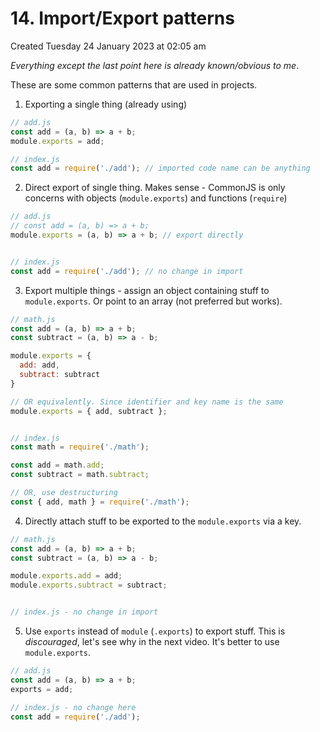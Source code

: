 # 14. Import/Export patterns
Created Tuesday 24 January 2023 at 02:05 am

*Everything except the last point here is already known/obvious to me*.

These are some common patterns that are used in projects.
1. Exporting a single thing (already using)
```js
// add.js
const add = (a, b) => a + b;
module.exports = add;

// index.js
const add = require('./add'); // imported code name can be anything
```
2. Direct export of single thing. Makes sense - CommonJS is only concerns with objects (`module.exports`) and functions (`require`)
```js
// add.js
// const add = (a, b) => a + b;
module.exports = (a, b) => a + b; // export directly


// index.js
const add = require('./add'); // no change in import
```
3. Export multiple things - assign an object containing stuff to `module.exports`. Or point to an array (not preferred but works).
```js
// math.js
const add = (a, b) => a + b;
const subtract = (a, b) => a - b;

module.exports = {
  add: add,
  subtract: subtract
}

// OR equivalently. Since identifier and key name is the same
module.exports = { add, subtract };


// index.js
const math = require('./math');

const add = math.add;
const subtract = math.subtract;

// OR, use destructuring
const { add, math } = require('./math');
```
4. Directly attach stuff to be exported to the `module.exports` via a key.
```js
// math.js
const add = (a, b) => a + b;
const subtract = (a, b) => a - b;

module.exports.add = add;
module.exports.subtract = subtract;


// index.js - no change in import
```
5. Use `exports` instead of `module` (`.exports`) to export stuff. This is *discouraged*, let's see why in the next video. It's better to use `module.exports`.
```js
// add.js
const add = (a, b) => a + b;
exports = add;

// index.js - no change here
const add = require('./add');
```